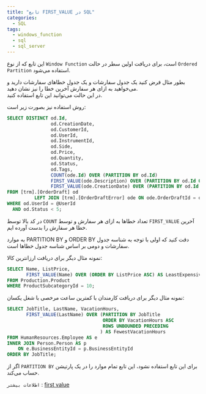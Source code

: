 ```yaml
---
title: "تابع FIRST_VALUE در SQL"
categories:
  - SQL
tags:
  - windows_function
  - sql
  - sql_server
---
```


این تابع که از نوع `Window Function` است، برای دریافت اولین سطر در حالت `Ordered Partition` استفاده می‌شود.  

بطور مثال فرض کنید یک جدول سفارشات و یک جدول خطاهای سفارشات دارید و می‌خواهید به ازای هر سفارش آخرین خطا را نیز نشان دهید.  
در این حالت می‌توانید این تابع استفاده کنید.  

روش استفاده نیز بصورت زیر است:  

```sql
SELECT DISTINCT od.Id,
                od.CreationDate,
                od.CustomerId,
                od.UserId,
                od.InstrumentId,
                od.Side,
                od.Price,
                od.Quantity,
                od.Status,
                od.Tags,
                COUNT(ode.Id) OVER (PARTITION BY od.Id)                                      AS ErrorCount,
                FIRST_VALUE(ode.Description) OVER (PARTITION BY od.Id ORDER BY ode.Id DESC)  AS ErrorDescription,
                FIRST_VALUE(ode.CreationDate) OVER (PARTITION BY od.Id ORDER BY ode.Id DESC) AS ErrorCreationDate
FROM [trm].[OrderDraft] od
          LEFT JOIN [trm].[OrderDraftError] ode ON ode.OrderDraftId = od.Id
WHERE od.UserId = @UserId
  AND od.Status < 5;
```

در کد بالا توسط `COUNT` تعداد خطاها به ازای هر سفارش و توسط `FIRST_VALUE` آخرین خطا هر سفارش را بدست آورده ایم.  

به موارد PARTITION BY و ORDER BY دقت کنید که اولی با توجه به شناسه جدول سفارشات و دومی بر اساس شناسه جدول خطاها است.  

نمونه مثال دیگر برای دریافت ارزانترین کالا:  

```sql
SELECT Name, ListPrice,   
       FIRST_VALUE(Name) OVER (ORDER BY ListPrice ASC) AS LeastExpensive   
FROM Production.Product  
WHERE ProductSubcategoryId = 10; 
```

نمونه مثال دیگر برای دریافت کارمندان با کمترین ساعت مرخصی با شغل یکسان:  

```sql
SELECT JobTitle, LastName, VacationHours,   
       FIRST_VALUE(LastName) OVER (PARTITION BY JobTitle   
                                   ORDER BY VacationHours ASC  
                                   ROWS UNBOUNDED PRECEDING  
                                  ) AS FewestVacationHours  
FROM HumanResources.Employee AS e  
INNER JOIN Person.Person AS p   
    ON e.BusinessEntityId = p.BusinessEntityId  
ORDER BY JobTitle;  
```

اگر از `PARTITION BY` برای این تابع استفاده نشود، این تابع تمام موارد را در یک پارتیشن حساب می‌کند.  

`اطلاعات بیشتر` : [first value](https://docs.microsoft.com/en-us/sql/t-sql/functions/first-value-transact-sql?view=sql-server-ver15)  